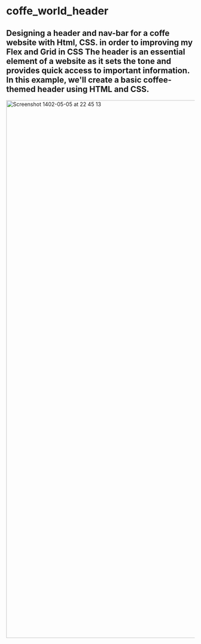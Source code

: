 # coffe_world_header

Designing a header and nav-bar for a coffe website with Html, CSS.
in order to improving my Flex and Grid in CSS
The header is an essential element of a website as it sets the tone and provides quick access to important information. In this example, we'll create a basic coffee-themed header using HTML and CSS.
---------------------------------------

<img width="1439" alt="Screenshot 1402-05-05 at 22 45 13" src="https://github.com/1381saber/coffe_world_header/assets/87490751/5e4c0c0f-a2d4-42a3-9e98-bb243d75a672">
